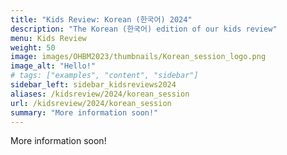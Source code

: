 ```yaml
---
title: "Kids Review: Korean (한국어) 2024"
description: "The Korean (한국어) edition of our kids review"
menu: Kids Review
weight: 50
image: images/OHBM2023/thumbnails/Korean_session_logo.png
image_alt: "Hello!"
# tags: ["examples", "content", "sidebar"]
sidebar_left: sidebar_kidsreviews2024
aliases: /kidsreview/2024/korean_session
url: /kidsreview/2024/korean_session
summary: "More information soon!"
---
```


More information soon!

